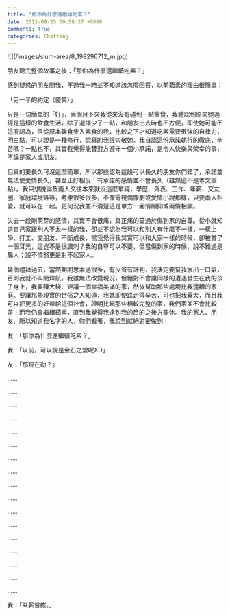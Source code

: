 ```yaml
---
title: "那你為什麼還繼續吃素？"
date: 2011-09-25 00:58:37 +0800
comments: true
categories: Chatting
---
```

<p>![](/images/slum-area/8_198296712_m.jpg)</p><p>朋友聽完整個故事之後：「那你為什麼還繼續吃素？」</p><p>感到疑惑的朋友問我，不過我一時並不知道該怎麼回答，以前茹素的理由很簡單：</p><p>「另一半的約定（傻笑）」</p><p>只是一句簡單的「好」，兩個月下來我從來沒有碰到一點葷食，我體認到原來她過得是這樣的飲食生活，除了選擇少了一點，和朋友出去時也不方便，即使她可能不這麼認為，但從原本雜食步入素食的我，比較之下才知道吃素需要很強的自律力，明白點，可以說是一種修行，說真的我很崇敬她。我自認這份承諾執行的徹底，辛苦嗎？一點也不，其實我覺得能替對方遵守一個小承諾，是令人快樂與榮幸的事，不論是家人或朋友。</p><p>但真的要長久可沒這麼簡單，所以那些認為這段可以長久的朋友你們錯了，承諾並無法使愛情長久，甚至正好相反：有承諾的感情並不會長久（雖然這不是本文重點）。我只想說論及兩人交往本來就沒這麼單純，學歷、外表、工作、年薪、交友圈、家庭環境等等，考慮很多很多，不像電視偶像劇或愛情小說那樣，只要兩人相愛，就可以在一起。更何況我並不清楚這是單方一廂情願抑或兩情相願。</p><p>失去一段剛萌芽的感情，其實不會很痛，真正痛的莫過於傷到家的自尊。從小就知道自己家跟別人不太一樣的我，卻並不認為我可以和別人有什麼不一樣，一樣上學、打工、交朋友、不斷成長，當我覺得我其實可以和大家一樣的時候，卻被賞了一個耳光，這豈不是很諷刺？我的自尊可以不要，但當傷到家的時候，說不難過是騙人；說不憤怒更是對不起家人。</p><p>幾個禮拜過去，當然期間思索過很多，有反省有評判，我決定要幫我家出一口氣，否則我就不叫簡煒航。我雖無法改變現況，但絕對不會讓同樣的遭遇發生在我的孩子身上，我要賺大錢、建議一個幸福美滿的家，然後幫助那些處境比我還糟的家庭。要讓那些現實的世俗之人知道，我媽即使路走得辛苦，可也把我養大，而且我可以把更多的好帶給這個社會，證明比起那些相較完整的家，我們家並不會比較差！而我仍會繼續茹素，直到我覺得我達到我的目的之後方罷休。我的家人、朋友、所以知道我名字的人，你們看著，我說到就絕對要做到！</p><p>友：「那你為什麼還繼續吃素？」</p><p>我：「以前，可以說是金石之盟呢XD」</p><p>友：「那現在勒？」</p><p>&hellip;&hellip;</p><p>&hellip;&hellip;</p><p>&hellip;&hellip;</p><p>&hellip;&hellip;</p><p>&hellip;&hellip;</p><p>&hellip;&hellip;</p><p>&hellip;&hellip;</p><p>&hellip;&hellip;</p><p>&hellip;&hellip;</p><p>&hellip;&hellip;</p><p>&hellip;&hellip;</p><p>&hellip;&hellip;</p><p>&hellip;&hellip;</p><p>&hellip;&hellip;</p><p>&hellip;&hellip;</p><p>&hellip;&hellip;</p><p>&hellip;&hellip;</p><p>我：「臥薪嘗膽。」</p>
